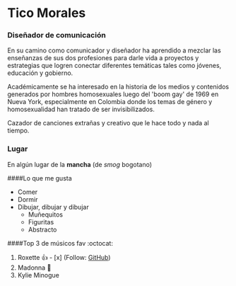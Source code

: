 # Tico Morales

###  Diseñador de comunicación
En su camino como comunicador y diseñador ha aprendido a mezclar las enseñanzas de sus dos profesiones para darle vida a proyectos y estrategias que logren conectar diferentes temáticas tales como jóvenes, educación y gobierno.

Académicamente se ha interesado en la historia de los medios y contenidos generados por hombres homosexuales luego del 'boom gay' de 1969 en Nueva York, especialmente en Colombia donde los temas de género y homosexualidad han tratado de ser invisibilizados.

Cazador de canciones extrañas y creativo que le hace todo y nada al tiempo.

### Lugar
En algún lugar de la **mancha** (de _smog_ bogotano)

####Lo que me gusta
* Comer
* Dormir
* Dibujar, dibujar y dibujar
  * Muñequitos
  * Figuritas
  * Abstracto

####Top 3 de músicos fav :octocat:
1. Roxette :+1: - [x] \(Follow: [GitHub](http://www.twitter.com/therealroxette)\)
2. Madonna :metal:
3. Kylie Minogue 
